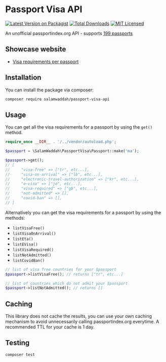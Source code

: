 # Passport Visa API

[![Latest Version on Packagist](https://img.shields.io/packagist/v/salamwaddah/passport-visa-api.svg?style=flat-square)](https://packagist.org/packages/salamwaddah/passport-visa-api)
[![Total Downloads](https://img.shields.io/packagist/dt/salamwaddah/passport-visa-api.svg?style=flat-square)](https://packagist.org/packages/salamwaddah/passport-visa-api)
[![MIT Licensed](https://img.shields.io/badge/license-MIT-brightgreen.svg?style=flat-square)](LICENSE.md)

An unofficial passportindex.org API - supports [199 passports](src/countries.csv)

## Showcase website

- [Visa requirements per passport](https://salamwaddah.com/tools/visa-free/passport/ma)

## Installation

You can install the package via composer:

```bash
composer require salamwaddah/passport-visa-api
```

## Usage

You can get all the visa requirements for a passport by using the `get()` method.

```php
require_once __DIR__ . '/../vendor/autoload.php';

$passport = \SalamWaddah\PassportVisa\Passport::make('ma');

$passport->get();
// [
//     "visa-free" => ["tr", etc...],
//     "visa-on-arrival" => ["lb", etc...],
//     "electronic-travel-authorization" => ["kr", etc...],
//     "e-visa" => ["jo", etc...],
//     "visa-required" => ["gb", etc...],
//     "not-admitted" => [],
//     "covid-ban" => [],
// ]
```

Alternatively you can get the visa requirements for a passport by using the methods:

- `listVisaFree()`
- `listVisaOnArrival()`
- `listEta()`
- `listEVisa()`
- `listVisaRequired()`
- `listNotAdmitted()`
- `listCovidBan()`

```php
// list of visa free countries for your $passport
$passport->listVisaFree(); // returns ["tr", etc...]

// list of countries which do not admit your $passport
$passport->listNotAdmitted(); // returns []
```

## Caching

This library does not cache the results, you can use your own caching mechanism to avoid unnecessarily calling passportindex.org everytime. A recommended TTL for your cache is 1 day.

## Testing
```bash
composer test
```